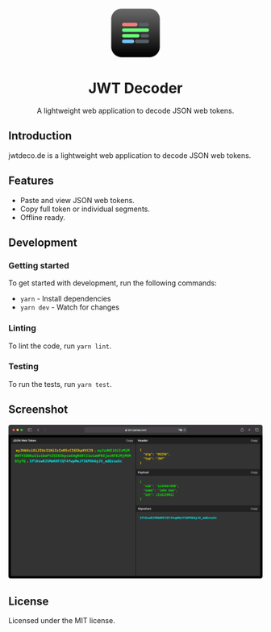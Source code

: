 <p align="center">
  <img width=100 height=100 alt="Screenshot" src="docs/icon.svg">
</p>
<div align="center">
  <h1>JWT Decoder</h1>
  <p>A lightweight web application to decode JSON web tokens.</p>
</div>

## Introduction

jwtdeco.de is a lightweight web application to decode JSON web tokens.

## Features

- Paste and view JSON web tokens.
- Copy full token or individual segments.
- Offline ready.

## Development

### Getting started

To get started with development, run the following commands:

- `yarn` - Install dependencies
- `yarn dev` - Watch for changes

### Linting

To lint the code, run `yarn lint`.

### Testing

To run the tests, run `yarn test`.

## Screenshot

![JWT Decoder Screenshot](docs/screenshot.png)

## License

Licensed under the MIT license.
